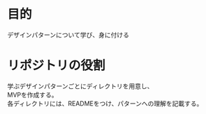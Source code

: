 # 目的
デザインパターンについて学び、身に付ける

# リポジトリの役割
学ぶデザインパターンごとにディレクトリを用意し、  
MVPを作成する。  
各ディレクトリには、READMEをつけ、パターンへの理解を記載する。
